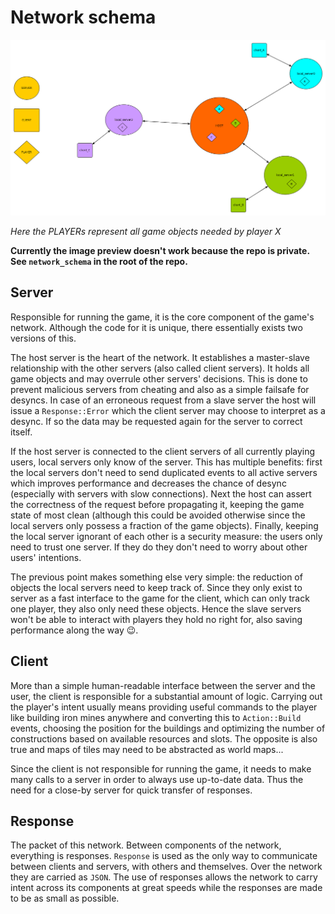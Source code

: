 # Network schema

![](https://raw.githubusercontent.com/s0lst1ce/idle-crawler/master/network_schema.png)

*Here the PLAYERs represent all game objects needed by player X*

**Currently the image preview doesn't work because the repo is private. See `network_schema` in the root of the repo.**

## Server

Responsible for running the game, it is the core component of the game's network. Although the code for it is unique, there essentially exists two versions of this.

The host server is the heart of the network. It establishes a master-slave relationship with the other servers (also called client servers). It holds all game objects and may overrule other servers' decisions. This is done to prevent malicious servers from cheating and also as a simple failsafe for desyncs. In case of an erroneous request from a slave server the host will issue a `Response::Error` which the client server may choose to interpret as a desync. If so the data may be requested again for the server to correct itself.

If the host server is connected to the client servers of all currently playing users, local servers only know of the server. This has multiple benefits: first the local servers don't need to send duplicated events to all active servers which improves performance and decreases the chance of desync (especially with servers with slow connections). Next the host can assert the correctness of the request before propagating it, keeping the game state of most clean (although this could be avoided otherwise since the local servers only possess a fraction of the game objects). Finally, keeping the local server ignorant of each other is a security measure: the users only need to trust one server. If they do they don't need to worry about other users' intentions.

The previous point makes something else very simple: the reduction of objects the local servers need to keep track of. Since they only exist to server as a fast interface to the game for the client, which can only track one player, they also only need these objects. Hence the slave servers won't be able to interact with players they hold no right for, also saving performance along the way :wink:.

## Client

More than a simple human-readable interface between the server and the user, the client is responsible for a substantial amount of logic. Carrying out the player's intent usually means providing useful commands to the player like building iron mines anywhere and converting this to `Action::Build` events, choosing the position for the buildings and optimizing the number of constructions based on available resources and slots. The opposite is also true and maps of tiles may need to be abstracted as world maps...

Since the client is not responsible for running the game, it needs to make many calls to a server in order to always use up-to-date data. Thus the need for a close-by server for quick transfer of responses.

## Response

The packet of this network. Between components of the network, everything is responses. `Response` is used as the only way to communicate between clients and servers, with others and themselves. Over the network they are carried as `JSON`. The use of responses allows the network to carry intent across its components at great speeds while the responses are made to be as small as possible.
